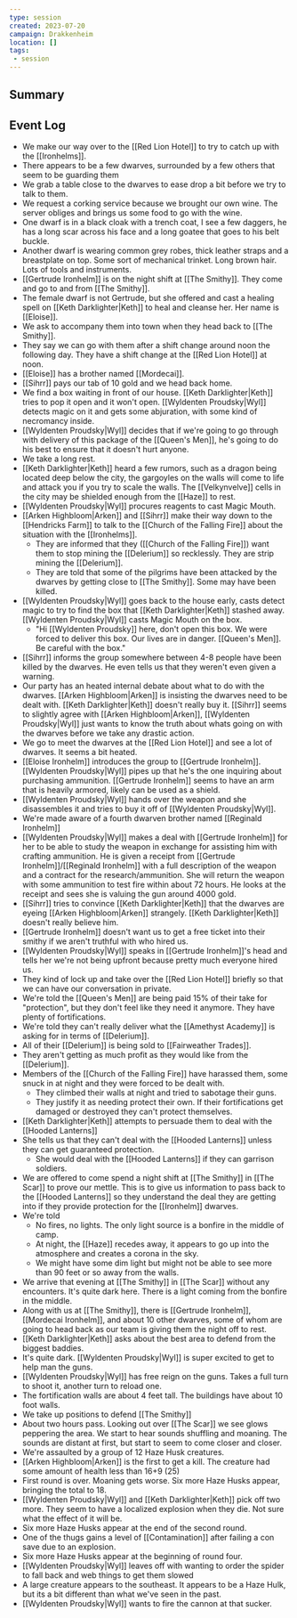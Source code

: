 ```yaml
---
type: session
created: 2023-07-20
campaign: Drakkenheim
location: []
tags:
 - session
---
```



## Summary

## Event Log

- We make our way over to the [[Red Lion Hotel]] to try to catch up with the [[Ironhelms]].
- There appears to be a few dwarves, surrounded by a few others that seem to be guarding them
- We grab a table close to the dwarves to ease drop a bit before we try to talk to them.
- We request a corking service because we brought our own wine. The server obliges and brings us some food to go with the wine.
- One dwarf is in a black cloak with a trench coat, I see a few daggers, he has a long scar across his face and a long goatee that goes to his belt buckle.
- Another dwarf is wearing common grey robes, thick leather straps and a breastplate on top. Some sort of mechanical trinket. Long brown hair. Lots of tools and instruments.
- [[Gertrude Ironhelm]] is on the night shift at [[The Smithy]]. They come and go to and from [[The Smithy]].
- The female dwarf is not Gertrude, but she offered and cast a healing spell on [[Keth Darklighter|Keth]] to heal and cleanse her. Her name is [[Eloise]].
- We ask to accompany them into town when they head back to [[The Smithy]].
- They say we can go with them after a shift change around noon the following day. They have a shift change at the [[Red Lion Hotel]] at noon.
- [[Eloise]] has a brother named [[Mordecai]]. 
- [[Sihrr]] pays our tab of 10 gold and we head back home.
- We find a box waiting in front of our house. [[Keth Darklighter|Keth]] tries to pop it open and it won't open. [[Wyldenten Proudsky|Wyl]] detects magic on it and gets some abjuration, with some kind of necromancy inside.
- [[Wyldenten Proudsky|Wyl]] decides that if we're going to go through with delivery of this package of the [[Queen's Men]], he's going to do his best to ensure that it doesn't hurt anyone. 
- We take a long rest.
- [[Keth Darklighter|Keth]] heard a few rumors, such as a dragon being located deep below the city, the gargoyles on the walls will come to life and attack you if you try to scale the walls. The [[Velkynvelve]] cells in the city may be shielded enough from the [[Haze]] to rest.
- [[Wyldenten Proudsky|Wyl]] procures reagents to cast Magic Mouth.
- [[Arken Highbloom|Arken]] and [[Sihrr]] make their way down to the [[Hendricks Farm]] to talk to the [[Church of the Falling Fire]] about the situation with the [[Ironhelms]].
	- They are informed that they ([[Church of the Falling Fire]]) want them to stop mining the [[Delerium]] so recklessly. They are strip mining the [[Delerium]].
	- They are told that some of the pilgrims have been attacked by the dwarves by getting close to [[The Smithy]]. Some may have been killed.
- [[Wyldenten Proudsky|Wyl]] goes back to the house early, casts detect magic to try to find the box that [[Keth Darklighter|Keth]] stashed away. [[Wyldenten Proudsky|Wyl]] casts Magic Mouth on the box.
	- "Hi [[Wyldenten Proudsky]] here, don't open this box. We were forced to deliver this box. Our lives are in danger. [[Queen's Men]]. Be careful with the box."
- [[Sihrr]] informs the group somewhere between 4-8 people have been killed by the dwarves. He even tells us that they weren't even given a warning.
- Our party has an heated internal debate about what to do with the dwarves. [[Arken Highbloom|Arken]] is insisting the dwarves need to be dealt with. [[Keth Darklighter|Keth]] doesn't really buy it. [[Sihrr]] seems to slightly agree with [[Arken Highbloom|Arken]], [[Wyldenten Proudsky|Wyl]] just wants to know the truth about whats going on with the dwarves before we take any drastic action.
- We go to meet the dwarves at the [[Red Lion Hotel]] and see a lot of dwarves. It seems a bit heated.
- [[Eloise Ironhelm]] introduces the group to [[Gertrude Ironhelm]].  [[Wyldenten Proudsky|Wyl]] pipes up that he's the one inquiring about purchasing ammunition. [[Gertrude Ironhelm]] seems to have an arm that is heavily armored, likely can be used as a shield. 
- [[Wyldenten Proudsky|Wyl]] hands over the weapon and she disassembles it and tries to buy it off of [[Wyldenten Proudsky|Wyl]].
- We're made aware of a fourth dwarven brother named [[Reginald Ironhelm]]
- [[Wyldenten Proudsky|Wyl]] makes a deal with [[Gertrude Ironhelm]] for her to be able to study the weapon in exchange for assisting him with crafting ammunition. He is given a receipt from [[Gertrude Ironhelm]]/[[Reginald Ironhelm]] with a full description of the weapon and a contract for the research/ammunition. She will return the weapon with some ammunition to test fire within about 72 hours. He looks at the receipt and sees she is valuing the gun around 4000 gold. 
- [[Sihrr]] tries to convince [[Keth Darklighter|Keth]] that the dwarves are eyeing [[Arken Highbloom|Arken]] strangely. [[Keth Darklighter|Keth]] doesn't really believe him.
- [[Gertrude Ironhelm]] doesn't want us to get a free ticket into their smithy if we aren't truthful with who hired us.
- [[Wyldenten Proudsky|Wyl]] speaks in [[Gertrude Ironhelm]]'s head and tells her we're not being upfront because pretty much everyone hired us.
- They kind of lock up and take over the [[Red Lion Hotel]] briefly so that we can have our conversation in private.
- We're told the [[Queen's Men]] are being paid 15% of their take for "protection", but they don't feel like they need it anymore. They have plenty of fortifications.
- We're told they can't really deliver what the [[Amethyst Academy]] is asking for in terms of [[Delerium]].
- All of their [[Delerium]] is being sold to [[Fairweather Trades]].
- They aren't getting as much profit as they would like from the [[Delerium]].
- Members of the [[Church of the Falling Fire]] have harassed them, some snuck in at night and they were forced to be dealt with.
	- They climbed their walls at night and tried to sabotage their guns.
	- They justify it as needing protect their own. If their fortifications get damaged or destroyed they can't protect themselves.
- [[Keth Darklighter|Keth]] attempts to persuade them to deal with the [[Hooded Lanterns]]
- She tells us that they can't deal with the [[Hooded Lanterns]] unless they can get guaranteed protection.
	- She would deal with the [[Hooded Lanterns]] if they can garrison soldiers.
- We are offered to come spend a night shift at [[The Smithy]] in [[The Scar]] to prove our mettle. This is to give us information to pass back to the [[Hooded Lanterns]] so they understand the deal they are getting into if they provide protection for the [[Ironhelm]] dwarves.
- We're told
	- No fires, no lights. The only light source is a bonfire in the middle of camp.
	- At night, the [[Haze]] recedes away, it appears to go up into the atmosphere and creates a corona in the sky.
	- We might have some dim light but might not be able to see more than 90 feet or so away from the walls.
- We arrive that evening at [[The Smithy]] in [[The Scar]] without any encounters. It's quite dark here. There is a light coming from the bonfire in the middle.
- Along with us at [[The Smithy]], there is [[Gertrude Ironhelm]], [[Mordecai Ironhelm]], and about 10 other dwarves, some of whom are going to head back as our team is giving them the night off to rest.
- [[Keth Darklighter|Keth]] asks about the best area to defend from the biggest baddies.
- It's quite dark. [[Wyldenten Proudsky|Wyl]] is super excited to get to help man the guns.
- [[Wyldenten Proudsky|Wyl]] has free reign on the guns. Takes a full turn to shoot it, another turn to reload one.
- The fortification walls are about 4 feet tall. The buildings have about 10 foot walls. 
- We take up positions to defend [[The Smithy]]
- About two hours pass. Looking out over [[The Scar]] we see glows peppering the area. We start to hear sounds shuffling and moaning. The sounds are distant at first, but start to seem to come closer and closer. 
- We're assaulted by a group of 12 Haze Husk creatures.
- [[Arken Highbloom|Arken]] is the first to get a kill. The creature had some amount of health less than 16+9 (25)
- First round is over. Moaning gets worse. Six more Haze Husks appear, bringing the total to 18.
- [[Wyldenten Proudsky|Wyl]] and [[Keth Darklighter|Keth]] pick off two more. They seem to have a localized explosion when they die. Not sure what the effect of it will be.
- Six more Haze Husks appear at the end of the second round.
- One of the thugs gains a level of [[Contamination]] after failing a con save due to an explosion.
- Six more Haze Husks appear at the beginning of round four.
- [[Wyldenten Proudsky|Wyl]] leaves off with wanting to order the spider to fall back and web things to get them slowed
- A large creature appears to the southeast. It appears to be a Haze Hulk, but its a bit different than what we've seen in the past. 
- [[Wyldenten Proudsky|Wyl]] wants to fire the cannon at that sucker. 
